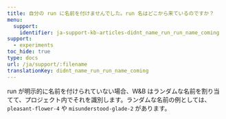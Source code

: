 ```yaml
---
title: 自分の run に名前を付けませんでした。run 名はどこから来ているのですか？
menu:
  support:
    identifier: ja-support-kb-articles-didnt_name_run_run_name_coming
support:
  - experiments
toc_hide: true
type: docs
url: /ja/support/:filename
translationKey: didnt_name_run_run_name_coming
---
```

run が明示的に名前を付けられていない場合、W&B はランダムな名前を割り当てて、プロジェクト内でそれを識別します。ランダムな名前の例としては、`pleasant-flower-4` や `misunderstood-glade-2` があります。